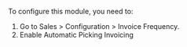 To configure this module, you need to:

1. Go to Sales > Configuration > Invoice Frequency.
2. Enable Automatic Picking Invoicing
